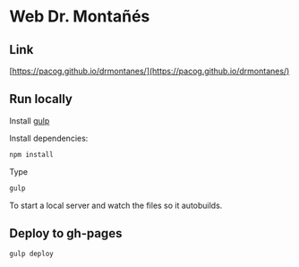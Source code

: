 # Web Dr. Montañés

## Link

[https://pacog.github.io/drmontanes/](https://pacog.github.io/drmontanes/)

## Run locally

Install [gulp](https://gulpjs.com/)

Install dependencies:
```bash
npm install
```
Type
```bash
gulp
```

To start a local server and watch the files so it autobuilds.

## Deploy to gh-pages

```bash
gulp deploy
```
